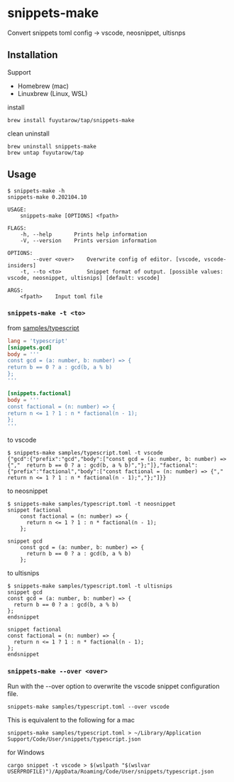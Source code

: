 # snippets-make

Convert snippets toml config -> vscode, neosnippet, ultisnps

## Installation

Support
- Homebrew (mac)
- Linuxbrew (Linux, WSL)

install
```
brew install fuyutarow/tap/snippets-make
```

clean uninstall
```
brew uninstall snippets-make
brew untap fuyutarow/tap
```


## Usage
```
$ snippets-make -h
snippets-make 0.202104.10

USAGE:
    snippets-make [OPTIONS] <fpath>

FLAGS:
    -h, --help       Prints help information
    -V, --version    Prints version information

OPTIONS:
        --over <over>    Overwrite config of editor. [vscode, vscode-insiders]
    -t, --to <to>        Snippet format of output. [possible values: vscode, neosnippet, ultisnips] [default: vscode]

ARGS:
    <fpath>    Input toml file
```

### `snippets-make -t <to>`

from [samples/typescript](https://github.com/fuyutarow/snippets-make/blob/alpha/samples/typescript.toml)
```toml
lang = 'typescript'
[snippets.gcd]
body = '''
const gcd = (a: number, b: number) => {
return b == 0 ? a : gcd(b, a % b)
};
'''

[snippets.factional]
body = '''
const factional = (n: number) => {
return n <= 1 ? 1 : n * factional(n - 1);
};
'''
```

to vscode
```
$ snippets-make samples/typescript.toml -t vscode
{"gcd":{"prefix":"gcd","body":["const gcd = (a: number, b: number) => {","  return b == 0 ? a : gcd(b, a % b)","};"]},"factional":{"prefix":"factional","body":["const factional = (n: number) => {","  return n <= 1 ? 1 : n * factional(n - 1);","};"]}}
```

to neosnippet
```
$ snippets-make samples/typescript.toml -t neosnippet
snippet factional
    const factional = (n: number) => {
      return n <= 1 ? 1 : n * factional(n - 1);
    };

snippet gcd
    const gcd = (a: number, b: number) => {
      return b == 0 ? a : gcd(b, a % b)
    };

```

to ultisnips
```
$ snippets-make samples/typescript.toml -t ultisnips
snippet gcd
const gcd = (a: number, b: number) => {
  return b == 0 ? a : gcd(b, a % b)
};
endsnippet

snippet factional
const factional = (n: number) => {
  return n <= 1 ? 1 : n * factional(n - 1);
};
endsnippet
```


### `snippets-make --over <over>`

Run with the --over option to overwrite the vscode snippet configuration file.
```
snippets-make samples/typescript.toml --over vscode
```

This is equivalent to the following for a mac
```
snippets-make samples/typescript.toml > ~/Library/Application Support/Code/User/snippets/typescript.json
```

for Windows
```
cargo snippet -t vscode > $(wslpath "$(wslvar USERPROFILE)")/AppData/Roaming/Code/User/snippets/typescript.json
```
